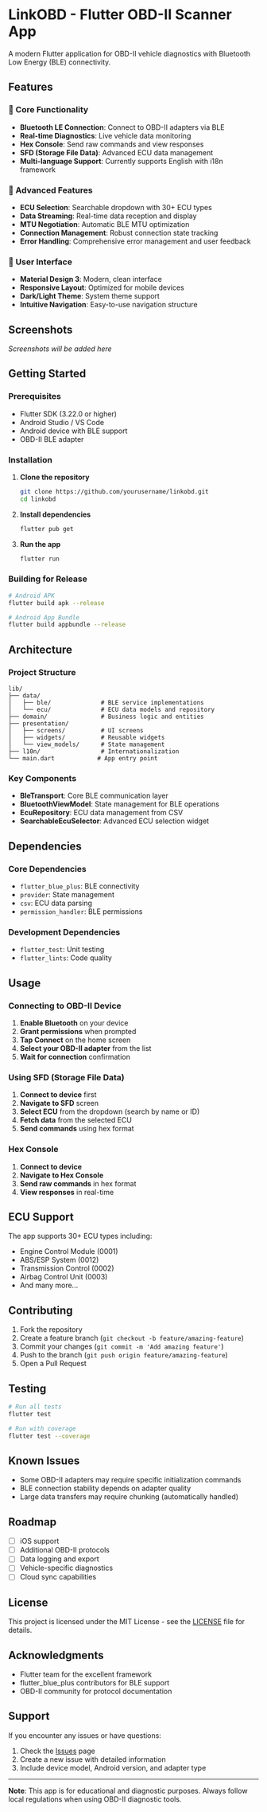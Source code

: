 # LinkOBD - Flutter OBD-II Scanner App

A modern Flutter application for OBD-II vehicle diagnostics with Bluetooth Low Energy (BLE) connectivity.

## Features

### 🚗 Core Functionality
- **Bluetooth LE Connection**: Connect to OBD-II adapters via BLE
- **Real-time Diagnostics**: Live vehicle data monitoring
- **Hex Console**: Send raw commands and view responses
- **SFD (Storage File Data)**: Advanced ECU data management
- **Multi-language Support**: Currently supports English with i18n framework

### 🔧 Advanced Features
- **ECU Selection**: Searchable dropdown with 30+ ECU types
- **Data Streaming**: Real-time data reception and display
- **MTU Negotiation**: Automatic BLE MTU optimization
- **Connection Management**: Robust connection state tracking
- **Error Handling**: Comprehensive error management and user feedback

### 📱 User Interface
- **Material Design 3**: Modern, clean interface
- **Responsive Layout**: Optimized for mobile devices
- **Dark/Light Theme**: System theme support
- **Intuitive Navigation**: Easy-to-use navigation structure

## Screenshots

*Screenshots will be added here*

## Getting Started

### Prerequisites
- Flutter SDK (3.22.0 or higher)
- Android Studio / VS Code
- Android device with BLE support
- OBD-II BLE adapter

### Installation

1. **Clone the repository**
   ```bash
   git clone https://github.com/yourusername/linkobd.git
   cd linkobd
   ```

2. **Install dependencies**
   ```bash
   flutter pub get
   ```

3. **Run the app**
   ```bash
   flutter run
   ```

### Building for Release

```bash
# Android APK
flutter build apk --release

# Android App Bundle
flutter build appbundle --release
```

## Architecture

### Project Structure
```
lib/
├── data/
│   ├── ble/              # BLE service implementations
│   └── ecu/              # ECU data models and repository
├── domain/               # Business logic and entities
├── presentation/
│   ├── screens/          # UI screens
│   ├── widgets/          # Reusable widgets
│   └── view_models/      # State management
├── l10n/                 # Internationalization
└── main.dart            # App entry point
```

### Key Components

- **BleTransport**: Core BLE communication layer
- **BluetoothViewModel**: State management for BLE operations
- **EcuRepository**: ECU data management from CSV
- **SearchableEcuSelector**: Advanced ECU selection widget

## Dependencies

### Core Dependencies
- `flutter_blue_plus`: BLE connectivity
- `provider`: State management
- `csv`: ECU data parsing
- `permission_handler`: BLE permissions

### Development Dependencies
- `flutter_test`: Unit testing
- `flutter_lints`: Code quality

## Usage

### Connecting to OBD-II Device

1. **Enable Bluetooth** on your device
2. **Grant permissions** when prompted
3. **Tap Connect** on the home screen
4. **Select your OBD-II adapter** from the list
5. **Wait for connection** confirmation

### Using SFD (Storage File Data)

1. **Connect to device** first
2. **Navigate to SFD** screen
3. **Select ECU** from the dropdown (search by name or ID)
4. **Fetch data** from the selected ECU
5. **Send commands** using hex format

### Hex Console

1. **Connect to device**
2. **Navigate to Hex Console**
3. **Send raw commands** in hex format
4. **View responses** in real-time

## ECU Support

The app supports 30+ ECU types including:
- Engine Control Module (0001)
- ABS/ESP System (0012)
- Transmission Control (0002)
- Airbag Control Unit (0003)
- And many more...

## Contributing

1. Fork the repository
2. Create a feature branch (`git checkout -b feature/amazing-feature`)
3. Commit your changes (`git commit -m 'Add amazing feature'`)
4. Push to the branch (`git push origin feature/amazing-feature`)
5. Open a Pull Request

## Testing

```bash
# Run all tests
flutter test

# Run with coverage
flutter test --coverage
```

## Known Issues

- Some OBD-II adapters may require specific initialization commands
- BLE connection stability depends on adapter quality
- Large data transfers may require chunking (automatically handled)

## Roadmap

- [ ] iOS support
- [ ] Additional OBD-II protocols
- [ ] Data logging and export
- [ ] Vehicle-specific diagnostics
- [ ] Cloud sync capabilities

## License

This project is licensed under the MIT License - see the [LICENSE](LICENSE) file for details.

## Acknowledgments

- Flutter team for the excellent framework
- flutter_blue_plus contributors for BLE support
- OBD-II community for protocol documentation

## Support

If you encounter any issues or have questions:
1. Check the [Issues](https://github.com/yourusername/linkobd/issues) page
2. Create a new issue with detailed information
3. Include device model, Android version, and adapter type

---

**Note**: This app is for educational and diagnostic purposes. Always follow local regulations when using OBD-II diagnostic tools.
